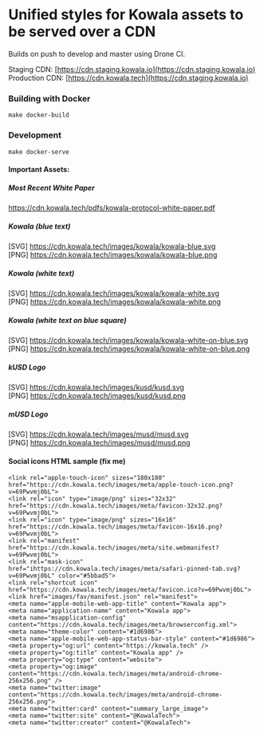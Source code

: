 # Unified styles for Kowala assets to be served over a CDN

Builds on push to develop and master using Drone CI.

Staging CDN: [https://cdn.staging.kowala.io](https://cdn.staging.kowala.io) \
Production CDN: [https://cdn.kowala.tech](https://cdn.staging.kowala.io)

### Building with Docker
`make docker-build`

### Development
`make docker-serve`

#### Important Assets:

##### Most Recent White Paper
https://cdn.kowala.tech/pdfs/kowala-protocol-white-paper.pdf

##### Kowala (blue text)
[SVG] https://cdn.kowala.tech/images/kowala/kowala-blue.svg \
[PNG] https://cdn.kowala.tech/images/kowala/kowala-blue.png

##### Kowala (white text)
[SVG] https://cdn.kowala.tech/images/kowala/kowala-white.svg \
[PNG] https://cdn.kowala.tech/images/kowala/kowala-white.png

##### Kowala (white text on blue square)
[SVG] https://cdn.kowala.tech/images/kowala/kowala-white-on-blue.svg \
[PNG] https://cdn.kowala.tech/images/kowala/kowala-white-on-blue.png

##### kUSD Logo
[SVG] https://cdn.kowala.tech/images/kusd/kusd.svg \
[PNG] https://cdn.kowala.tech/images/kusd/kusd.png

##### mUSD Logo
[SVG] https://cdn.kowala.tech/images/musd/musd.svg \
[PNG] https://cdn.kowala.tech/images/musd/musd.png

#### Social icons HTML sample (fix me)

```
<link rel="apple-touch-icon" sizes="180x180" href="https://cdn.kowala.tech/images/meta/apple-touch-icon.png?v=69Pwvmj0bL">
<link rel="icon" type="image/png" sizes="32x32" href="https://cdn.kowala.tech/images/meta/favicon-32x32.png?v=69Pwvmj0bL">
<link rel="icon" type="image/png" sizes="16x16" href="https://cdn.kowala.tech/images/meta/favicon-16x16.png?v=69Pwvmj0bL">
<link rel="manifest" href="https://cdn.kowala.tech/images/meta/site.webmanifest?v=69Pwvmj0bL">
<link rel="mask-icon" href="ihttps://cdn.kowala.tech/images/meta/safari-pinned-tab.svg?v=69Pwvmj0bL" color="#5bbad5">
<link rel="shortcut icon" href="https://cdn.kowala.tech/images/meta/favicon.ico?v=69Pwvmj0bL">
<link href="images/fav/manifest.json" rel="manifest">
<meta name="apple-mobile-web-app-title" content="Kowala app">
<meta name="application-name" content="Kowala app">
<meta name="msapplication-config" content="https://cdn.kowala.tech/images/meta/browserconfig.xml">
<meta name="theme-color" content="#1d6986">
<meta name="apple-mobile-web-app-status-bar-style" content="#1d6986">
<meta property="og:url" content="https://kowala.tech" />
<meta property="og:title" content="Kowala app" />
<meta property="og:type" content="website">
<meta property="og:image" content="https://cdn.kowala.tech/images/meta/android-chrome-256x256.png" />
<meta name="twitter:image" content="https://cdn.kowala.tech/images/meta/android-chrome-256x256.png">
<meta name="twitter:card" content="summary_large_image">
<meta name="twitter:site" content="@KowalaTech">
<meta name="twitter:creator" content="@KowalaTech">
```
